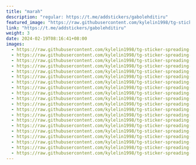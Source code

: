 ```yaml
---
title: "marah"
description: "regular: https://t.me/addstickers/gabolehditiru"
featured_image: "https://raw.githubusercontent.com/kylelin1998/tg-sticker-spreading-worldwide-images/main/img/d9894a74-29f9-466b-9352-cea9dd8ed63f.jpg"
link: "https://t.me/addstickers/gabolehditiru"
weight: 3
date: 2024-02-19T08:16:41+08:00
images:
  - https://raw.githubusercontent.com/kylelin1998/tg-sticker-spreading-worldwide-images/main/img/d9894a74-29f9-466b-9352-cea9dd8ed63f.jpg
  - https://raw.githubusercontent.com/kylelin1998/tg-sticker-spreading-worldwide-images/main/img/26654c2f-6157-47ca-9064-6c75970b9c54.jpg
  - https://raw.githubusercontent.com/kylelin1998/tg-sticker-spreading-worldwide-images/main/img/9bb44bdb-9e85-40cf-bfca-a28bcad928d3.jpg
  - https://raw.githubusercontent.com/kylelin1998/tg-sticker-spreading-worldwide-images/main/img/cb09cab4-e611-4838-a2d5-f6d9cac981ec.jpg
  - https://raw.githubusercontent.com/kylelin1998/tg-sticker-spreading-worldwide-images/main/img/9a373282-ca39-4d45-8b3e-a6c4eca63285.jpg
  - https://raw.githubusercontent.com/kylelin1998/tg-sticker-spreading-worldwide-images/main/img/934c7f71-79a5-4ea2-8af0-e1efcd3dfe72.jpg
  - https://raw.githubusercontent.com/kylelin1998/tg-sticker-spreading-worldwide-images/main/img/e744737c-8a96-45d2-8c0d-3e1f6928ef80.jpg
  - https://raw.githubusercontent.com/kylelin1998/tg-sticker-spreading-worldwide-images/main/img/53738902-d2ea-4a76-8a49-74aec63315d0.jpg
  - https://raw.githubusercontent.com/kylelin1998/tg-sticker-spreading-worldwide-images/main/img/cb03dfd1-1ac3-45fb-8566-72d7120199bc.jpg
  - https://raw.githubusercontent.com/kylelin1998/tg-sticker-spreading-worldwide-images/main/img/d615eba0-e600-43c3-a51d-4250a8095239.jpg
  - https://raw.githubusercontent.com/kylelin1998/tg-sticker-spreading-worldwide-images/main/img/7e960d41-eff8-451a-8b8d-bf0f1f26dc9b.jpg
  - https://raw.githubusercontent.com/kylelin1998/tg-sticker-spreading-worldwide-images/main/img/3ba78dd3-0c98-4e09-9611-ac81270c0f69.jpg
  - https://raw.githubusercontent.com/kylelin1998/tg-sticker-spreading-worldwide-images/main/img/89d784de-33a2-485e-bd76-e48b97af0959.jpg
  - https://raw.githubusercontent.com/kylelin1998/tg-sticker-spreading-worldwide-images/main/img/ad42b6be-a101-435b-9c1e-cf83eaffd954.jpg
  - https://raw.githubusercontent.com/kylelin1998/tg-sticker-spreading-worldwide-images/main/img/a8868251-2938-4783-9a22-cdf34dc5a5d4.jpg
  - https://raw.githubusercontent.com/kylelin1998/tg-sticker-spreading-worldwide-images/main/img/da685fe4-8226-4e2e-b3d7-25822e0d504e.jpg
  - https://raw.githubusercontent.com/kylelin1998/tg-sticker-spreading-worldwide-images/main/img/8ea483df-3a64-43e5-8354-a85bbbee6266.jpg
  - https://raw.githubusercontent.com/kylelin1998/tg-sticker-spreading-worldwide-images/main/img/307caebf-b8f8-4db0-8b8e-717098899781.jpg
  - https://raw.githubusercontent.com/kylelin1998/tg-sticker-spreading-worldwide-images/main/img/901c7678-1e7b-4514-bd79-037bd6e0fe74.jpg
  - https://raw.githubusercontent.com/kylelin1998/tg-sticker-spreading-worldwide-images/main/img/b4e69838-9f88-45f4-a4b5-a571bbe9712a.jpg
---
```

